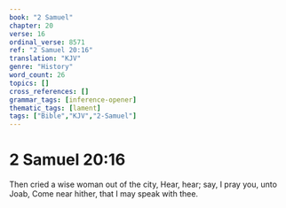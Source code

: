 ```yaml
---
book: "2 Samuel"
chapter: 20
verse: 16
ordinal_verse: 8571
ref: "2 Samuel 20:16"
translation: "KJV"
genre: "History"
word_count: 26
topics: []
cross_references: []
grammar_tags: [inference-opener]
thematic_tags: [lament]
tags: ["Bible","KJV","2-Samuel"]
---
```


# 2 Samuel 20:16

Then cried a wise woman out of the city, Hear, hear; say, I pray you, unto Joab, Come near hither, that I may speak with thee.
